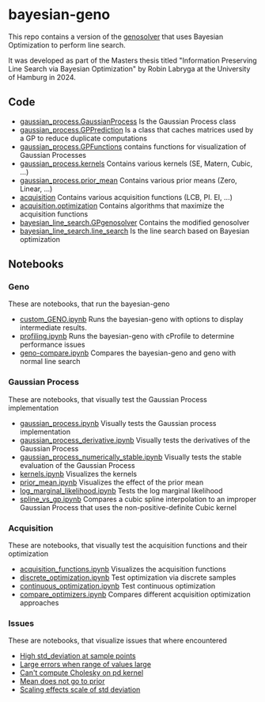 # bayesian-geno

This repo contains a version of the [genosolver](https://github.com/slaue/genosolver) that uses Bayesian Optimization to perform line search.

It was developed as part of the Masters thesis titled "Information Preserving Line Search via Bayesian Optimization" by Robin Labryga at the University of Hamburg in 2024.

## Code

- [gaussian_process.GaussianProcess](./gaussian_process/gaussian_process.py) Is the Gaussian Process class
- [gaussian_process.GPPrediction](./gaussian_process/predictions.py) Is a class that caches matrices used by a GP to reduce duplicate computations
- [gaussian_process.GPFunctions](./gaussian_process/GPfunctions.py) contains functions for visualization of Gaussian Processes
- [gaussian_process.kernels](./gaussian_process/kernels.py) Contains various kernels (SE, Matern, Cubic, ...)
- [gaussian_process.prior_mean](./gaussian_process/prior_mean.py) Contains various prior means (Zero, Linear, ...)
- [acquisition](./acquisition/acquisition.py) Contains various acquisition functions (LCB, PI. EI, ...)
- [acquisition.optimization](./acquisition/optimization.py) Contains algorithms that maximize the acquisition functions
- [bayesian_line_search.GPgenosolver](./bayesian_line_search/GPgenosolver.py) Contains the modified genosolver
- [bayesian_line_search.line_search](./bayesian_line_search/line_search.py) Is the line search based on Bayesian optimization

## Notebooks

### Geno

These are notebooks, that run the bayesian-geno

- [custom_GENO.ipynb](./custom_GENO.ipynb) Runs the bayesian-geno with options to display intermediate results.
- [profiling.ipynb](./profiling.ipynb) Runs the bayesian-geno with cProfile to determine performance issues
- [geno-compare.ipynb](./geno-compare.ipynb) Compares the bayesian-geno and geno with normal line search

### Gaussian Process

These are notebooks, that visually test the Gaussian Process implementation

- [gaussian_process.ipynb](./gaussian_process.ipynb) Visually tests the Gaussian process implementation
- [gaussian_process_derivative.ipynb](./gaussian_process_derivative.ipynb) Visually tests the derivatives of the Gaussian Process
- [gaussian_process_numerically_stable.ipynb](./gaussian_process_numerically_stable.ipynb) Visually tests the stable evaluation of the Gaussian Process
- [kernels.ipynb](./kernels.ipynb) Visualizes the kernels
- [prior_mean.ipynb](./prior_mean.ipynb) Visualizes the effect of the prior mean
- [log_marginal_likelihood.ipynb](./log_marginal_likelihood.ipynb) Tests the log marginal likelihood
- [spline_vs_gp.ipynb](./spline_vs_gp.ipynb) Compares a cubic spline interpolation to an improper Gaussian Process that uses the non-positive-definite Cubic kernel

### Acquisition

These are notebooks, that visually test the acquisition functions and their optimization

- [acquisition_functions.ipynb](./acquisition_functions.ipynb) Visualizes the acquisition functions
- [discrete_optimization.ipynb](./discrete_optimization.ipynb) Test optimization via discrete samples
- [continuous_optimization.ipynb](./continuous_optimization.ipynb) Test continuous optimization
- [compare_optimizers.ipynb](./compare_optimizers.ipynb) Compares different acquisition optimization approaches

### Issues

These are notebooks, that visualize issues that where encountered

- [High std_deviation at sample points](./issue_high_std_at_sample.ipynb)
- [Large errors when range of values large](./issue_large_error_on_large_range.ipynb)
- [Can't compute Cholesky on pd kernel](./issue_matrix_not_pd.ipynb)
- [Mean does not go to prior](./issue_mean_not_towards_prior.ipynb)
- [Scaling effects scale of std deviation](./issue_scaling_effects_std_deviation.ipynb)

